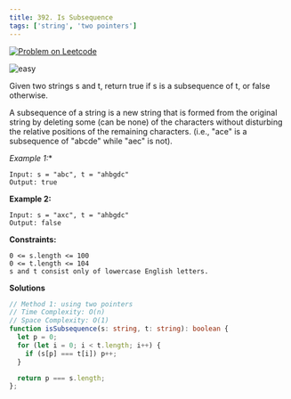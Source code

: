 ```yaml
---
title: 392. Is Subsequence
tags: ['string', 'two pointers']
---
```


[![Problem on Leetcode](https://img.shields.io/badge/Leetcode-FFA116)](https://leetcode.com/problems/is-subsequence/)

![easy](https://img.shields.io/badge/Difficulty-Easy-5BCEFA.svg)<br />
<!-- ![medium](https://img.shields.io/badge/Difficulty-Medium-F5A9B8.svg)<br /> -->
<!-- ![hard](https://img.shields.io/badge/Difficulty-Hard-FFFFFF.svg)<br /> -->

Given two strings s and t, return true if s is a subsequence of t, or false otherwise.

A subsequence of a string is a new string that is formed from the original string by deleting some (can be none) of the characters without disturbing the relative positions of the remaining characters. (i.e., "ace" is a subsequence of "abcde" while "aec" is not).

 *Example 1:**

```
Input: s = "abc", t = "ahbgdc"
Output: true
```

**Example 2:**
```
Input: s = "axc", t = "ahbgdc"
Output: false
```

**Constraints:**
```
0 <= s.length <= 100
0 <= t.length <= 104
s and t consist only of lowercase English letters.
```

**Solutions**

```ts
// Method 1: using two pointers
// Time Complexity: O(n)
// Space Complexity: O(1)
function isSubsequence(s: string, t: string): boolean {
  let p = 0;
  for (let i = 0; i < t.length; i++) {
    if (s[p] === t[i]) p++;
  }   

  return p === s.length;
};
```